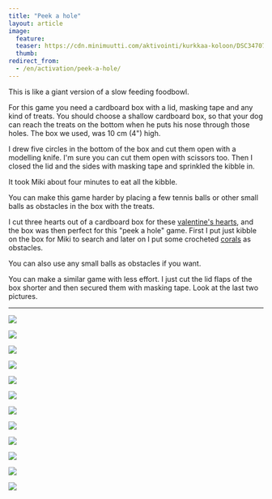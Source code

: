 ```yaml
---
title: "Peek a hole"
layout: article
image:
  feature:
  teaser: https://cdn.minimuutti.com/aktivointi/kurkkaa-koloon/DSC34707-245px.jpg
  thumb:
redirect_from:
  - /en/activation/peek-a-hole/
---
```


This is like a giant version of a slow feeding foodbowl.

For this game you need a cardboard box with a lid, masking tape and any kind of treats. You should choose a shallow cardboard box, so that your dog can reach the treats on the bottom when he puts his nose through those holes. The box we used, was 10 cm (4") high.

I drew five circles in the bottom of the box and cut them open with a modelling knife. I'm sure you can cut them open with scissors too. Then I closed the lid and the sides with masking tape and sprinkled the kibble in.

It took Miki about four minutes to eat all the kibble.

You can make this game harder by placing a few tennis balls or other small balls as obstacles in the box with the treats.

I cut three hearts out of a cardboard box for these [valentine's hearts](/en/brain-games/valentines-heart/), and the box was then perfect for this "peek a hole" game. First I put just kibble on the box for Miki to search and later on I put some crocheted [corals](/en/brain-games/corals/) as obstacles.

You can also use any small balls as obstacles if you want.

You can make a similar game with less effort. I just cut the lid flaps of the box shorter and then secured them with masking tape. Look at the last two pictures.

---

![](https://cdn.minimuutti.com/aktivointi/kurkkaa-koloon/DSC34707-800px.jpg)

![](https://cdn.minimuutti.com/aktivointi/kurkkaa-koloon/DSC34699-800px.jpg)

![](https://cdn.minimuutti.com/aktivointi/kurkkaa-koloon/DSC34669-800px.jpg)

![](https://cdn.minimuutti.com/aktivointi/kurkkaa-koloon/DSC34726-800px.jpg)

![](https://cdn.minimuutti.com/aktivointi/kurkkaa-koloon/DS04001-800px.jpg)

![](https://cdn.minimuutti.com/aktivointi/kurkkaa-koloon/DS04011-800px.jpg)

![](https://cdn.minimuutti.com/aktivointi/kurkkaa-koloon/DS04046-800px.jpg)

![](https://cdn.minimuutti.com/aktivointi/kurkkaa-koloon/DS04047-800px.jpg)

![](https://cdn.minimuutti.com/aktivointi/kurkkaa-koloon/DS04170-800px.jpg)

![](https://cdn.minimuutti.com/aktivointi/kurkkaa-koloon/DS04141-800px.jpg)

![](https://cdn.minimuutti.com/aktivointi/kurkkaa-koloon/DSC41369-800px.jpg)

![](https://cdn.minimuutti.com/aktivointi/kurkkaa-koloon/DSC41405-800px.jpg)
